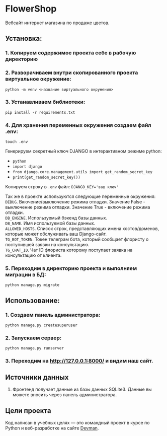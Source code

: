 # FlowerShop

Вебсайт интернет магазина по продаже цветов.

## Установка:

### 1. Копируем содержимое проекта себе в рабочую директорию

### 2. Разворачиваем внутри скопированного проекта виртуальное окружение:
```
python -m venv <название виртуального окружения>
```

### 3. Устанавливаем библиотеки:
```
pip install -r requirements.txt
```

### 4. Для хранения переменных окружения создаем файл .env:
```
touch .env
```
Генерируем секретный ключ DJANGO в интерактивном режиме python:
* `python`
* `import django`
* `from django.core.management.utils import get_random_secret_key`
* `print(get_random_secret_key())`
    
Копируем строку в `.env` файл: `DJANGO_KEY='ваш ключ'` 

Так же в проекте используются следующие переменные окружения:  
`DEBUG`.  Вкючение/выключение режима отладки. Значение False - выключение режима отладки. Значение True - включение режима отладки.  
`DB_ENGINE`. Используемый бэкенд базы данных.  
`DB_NAME`. Имя используемой базы данных.  
`ALLOWED_HOSTS`. Список строк, представляющих имена хостов/доменов, которые может обслуживать ваш Django-сайт.  
`TG_BOT_TOKEN`. Токен телеграм бота, который сообщает флористу о поступившей заявки на консультацию.  
`TG_CHAT_ID`. Чат ID флориста которому поступает заявка на консультацию от клиента.  

### 5. Переходим в директорию проекта и выполняем миграции в БД: 
```
python manage.py migrate
```

## Использование:

### 1. Создаем панель администратора:

```
python manage.py createsuperuser
```


### 2. Запускаем сервер:

```
python manage.py runserver
```


### 3. Переходим на http://127.0.0.1:8000/ и видим наш сайт.

## Источники данных

1. Фронтенд получает данные из базы данных SQLite3. Данные вы можете вносить через панель администратора.

## Цели проекта

Код написан в учебных целях — это командный проект в курсе по Python и веб-разработке на сайте [Devman](https://dvmn.org/).
